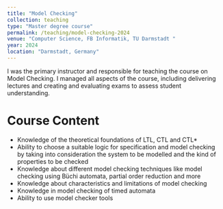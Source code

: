 ```yaml
---
title: "Model Checking"
collection: teaching
type: "Master degree course"
permalink: /teaching/model-checking-2024
venue: "Computer Science, FB Informatik, TU Darmstadt "
year: 2024
location: "Darmstadt, Germany"
---
```


I was the primary instructor and responsible for teaching the course on Model Checking. I managed all aspects of the course, including delivering lectures and creating and evaluating exams to assess student understanding.

Course Content
======
* Knowledge of the theoretical foundations of LTL, CTL and CTL*
* Ability to choose a suitable logic for specification and model checking by taking into consideration the system to be modelled and the kind of properties to be checked
* Knowledge about different model checking techniques like model checking using Büchi automata, partial order reduction and more
* Knowledge about characteristics and limitations of model checking
* Knowledge in model checking of timed automata
* Ability to use model checker tools
